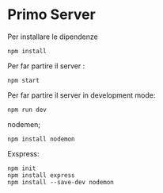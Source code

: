 # Primo Server 
Per installare le dipendenze 
```
npm install
```
Per far partire il server : 
```
npm start
```
Per far partire il server in development mode:
```
npm run dev
```
nodemen;
```
npm install nodemon
```
Exspress:
```
npm init 
npm install express
npm install --save-dev nodemon